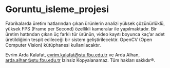 # Goruntu_isleme_projesi
Fabrikalarda üretim hatlarından çıkan ürünlerin analizi yüksek çözünürlüklü, yüksek FPS (Frame per Second) özellikli kameralar ile yapılmaktadır. Bir üretim hattından çıkan üç farklı tür ürünün, video kayıtı boyunca kaç’ar adet üretildiğinin tespit edileceği bir sistem geliştirilecektir. OpenCV (Open Computer Vision) kütüphanesi kullanılacaktır.

Evrim Arda Kalafat, evrim.kalafat@stu.fbu.edu.tr ve Arda Alhan, arda.alhan@stu.fbu.edu.tr İzinsiz Kopyalanamaz.
Tüm hakları saklıdır®️.
